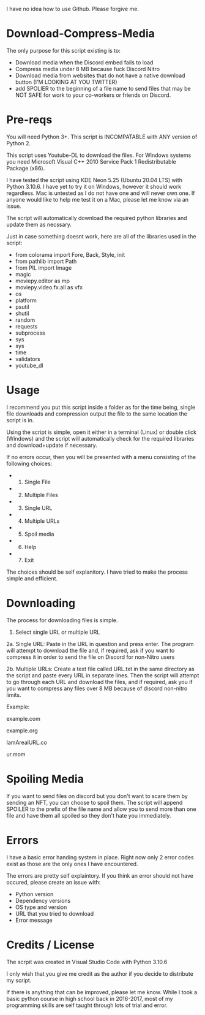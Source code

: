 I have no idea how to use Github. Please forgive me.

# Download-Compress-Media

The only purpose for this script existing is to:

* Download media when the Discord embed fails to load
* Compress media under 8 MB because fuck Discord Nitro
* Download media from websites that do not have a native download button (I'M LOOKING AT YOU TWITTER)
* add SPOLIER to the beginning of a file name to send files that may be NOT SAFE for work to your co-workers or friends on Discord.

# Pre-reqs

You will need Python 3+. This script is INCOMPATABLE with ANY version of Python 2.

This script uses Youtube-DL to download the files. For Windows systems you need Microsoft Visual C++ 2010 Service Pack 1 Redistributable Package (x86).

I have tested the script using KDE Neon 5.25 (Ubuntu 20.04 LTS) with Python 3.10.6. I have yet to try it on Windows, however it should work regardless. Mac is untested as I do not have one and will never own one. If anyone would like to help me test it on a Mac, please let me know via an issue.

The script will automatically download the required python libraries and update them as necssary.

Just in case something doesnt work, here are all of the libraries used in the script:

* from colorama import Fore, Back, Style, init
* from pathlib import Path
* from PIL import Image
* magic
* moviepy.editor as mp
* moviepy.video.fx.all as vfx
* os
* platform
* psutil
* shutil
* random
* requests
* subprocess
* sys
* sys
* time
* validators
* youtube_dl

# Usage

I recommend you put this script inside a folder as for the time being, single file downloads and compression output the file to the same location the script is in.

Using the script is simple, open it either in a terminal (Linux) or double click (Windows) and the script will automatically check for the required libraries and download+update if necessary.

If no errors occur, then you will be presented with a menu consisting of the following choices:

 * 1. Single File
 * 2. Multiple Files
 * 3. Single URL
 * 4. Multiple URLs
 * 5. Spoil media
 * 6. Help
 * 7. Exit

The choices should be self explanitory. I have tried to make the process simple and efficient. 

# Downloading

The process for downloading files is simple.

1. Select single URL or multiple URL

2a. Single URL: Paste in the URL in question and press enter. The program will attempt to download the file and, if required, ask if you want to compress it in order to send the file on Discord for non-Nitro users

2b. Multiple URLs: Create a text file called URL.txt in the same directory as the script and paste every URL in separate lines. Then the script will attempt to go through each URL and download the files, and if required, ask you if you want to compress any files over 8 MB because of discord non-nitro limits.

Example:

example.com

example.org

IamArealURL.co

ur.mom

# Spoiling Media

If you want to send files on discord but you don't want to scare them by sending an NFT, you can choose to spoil them. The script will append SPOILER to the prefix of the file name and allow you to send more than one file and have them all spoiled so they don't hate you immediately.

# Errors

I have a basic error handing system in place. Right now only 2 error codes exist as those are the only ones I have encountered.

The errors are pretty self explaintory. If you think an error should not have occured, please create an issue with:

* Python version
* Dependency versions
* OS type and version
* URL that you tried to download
* Error message

# Credits / License

The scrpit was created in Visual Studio Code with Python 3.10.6

I only wish that you give me credit as the author if you decide to distribute my script.

If there is anything that can be improved, please let me know. While I took a basic python course in high school back in 2016-2017, most of my programming skills are self taught through lots of trial and error.
